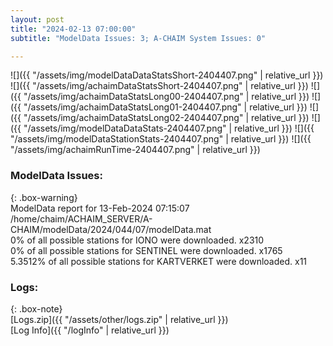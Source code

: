 ```yaml
---
layout: post
title: "2024-02-13 07:00:00"
subtitle: "ModelData Issues: 3; A-CHAIM System Issues: 0"

---
```


![]({{ "/assets/img/modelDataDataStatsShort-2404407.png" | relative_url }})
![]({{ "/assets/img/achaimDataStatsShort-2404407.png" | relative_url }})
![]({{ "/assets/img/achaimDataStatsLong00-2404407.png" | relative_url }})
![]({{ "/assets/img/achaimDataStatsLong01-2404407.png" | relative_url }})
![]({{ "/assets/img/achaimDataStatsLong02-2404407.png" | relative_url }})
![]({{ "/assets/img/modelDataDataStats-2404407.png" | relative_url }})
![]({{ "/assets/img/modelDataStationStats-2404407.png" | relative_url }})
![]({{ "/assets/img/achaimRunTime-2404407.png" | relative_url }})


### ModelData Issues:  
  
{: .box-warning}  
 ModelData report for 13-Feb-2024 07:15:07   
 /home/chaim/ACHAIM_SERVER/A-CHAIM/modelData/2024/044/07/modelData.mat   
 0% of all possible stations for IONO were downloaded. x2310   
 0% of all possible stations for SENTINEL were downloaded. x1765   
 5.3512% of all possible stations for KARTVERKET were downloaded. x11   
  


### Logs:  
  
{: .box-note}  
[Logs.zip]({{ "/assets/other/logs.zip" | relative_url }})  
[Log Info]({{ "/logInfo" | relative_url }})  

